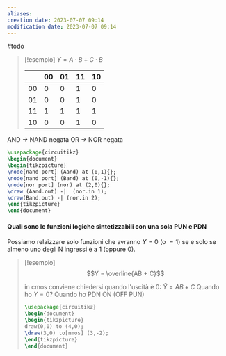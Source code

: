 ```yaml
---
aliases: 
creation date: 2023-07-07 09:14
modification date: 2023-07-07 09:14
---
```


#todo 

>[!esempio]
> $Y =A \cdot B + C \cdot B$
>
>|     | 00  | 01  | 11  | 10  |
>| --- | --- | --- | --- | --- |
>| 00  | 0   | 0   | 1   | 0   |
>| 01  | 0   | 0   | 1   | 0   |
>| 11  | 1   | 1   | 1   | 1   |
>| 10  | 0   | 0   | 1   | 0    |


AND -> NAND negata
OR -> NOR negata

```tikz
\usepackage{circuitikz}
\begin{document}
\begin{tikzpicture}
\node[nand port] (Aand) at (0,1){};
\node[nand port] (Band) at (0,-1){};
\node[nor port] (nor) at (2,0){};
\draw (Aand.out) -|  (nor.in 1);
\draw(Band.out) -| (nor.in 2);
\end{tikzpicture}
\end{document}
```

#### Quali sono le funzioni logiche sintetizzabili con una sola PUN e PDN

Possiamo relaizzare solo funzioni che avranno $Y= 0$ (o $=1$) se e solo se almeno uno degli N ingressi è a 1 (oppure 0).


>[!esempio]
>$$Y = \overline{AB + C}$$
>
>in cmos conviene chiedersi quando l'uscità è 0: $\bar{Y}=AB + C$
>Quando ho $Y = 0$?
>Quando ho PDN ON (OFF PUN)
>
>```tikz
>\usepackage{circuitikz}
>\begin{document}
>\begin{tikzpicture}
>draw(0,0) to (4,0);
>\draw(3,0) to[nmos] (3,-2);
>\end{tikzpicture}
>\end{document}
>```